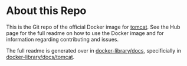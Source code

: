 # About this Repo

This is the Git repo of the official Docker image for [tomcat](https://registry.hub.docker.com/_/tomcat/). See the
Hub page for the full readme on how to use the Docker image and for information
regarding contributing and issues.

The full readme is generated over in [docker-library/docs](https://github.com/docker-library/docs),
specificially in [docker-library/docs/tomcat](https://github.com/docker-library/docs/tree/master/tomcat).
